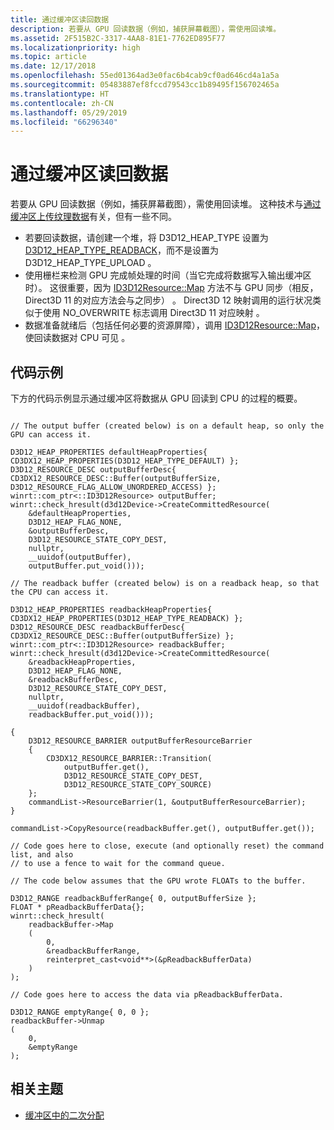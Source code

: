```yaml
---
title: 通过缓冲区读回数据
description: 若要从 GPU 回读数据（例如，捕获屏幕截图），需使用回读堆。
ms.assetid: 2F515B2C-3317-4AA8-81E1-7762ED895F77
ms.localizationpriority: high
ms.topic: article
ms.date: 12/17/2018
ms.openlocfilehash: 55ed01364ad3e0fac6b4cab9cf0ad646cd4a1a5a
ms.sourcegitcommit: 05483887ef8fccd79543cc1b89495f156702465a
ms.translationtype: HT
ms.contentlocale: zh-CN
ms.lasthandoff: 05/29/2019
ms.locfileid: "66296340"
---
```

# <a name="read-back-data-via-a-buffer"></a>通过缓冲区读回数据

若要从 GPU 回读数据（例如，捕获屏幕截图），需使用回读堆。 这种技术与[通过缓冲区上传纹理数据](upload-and-readback-of-texture-data.md)有关，但有一些不同。

- 若要回读数据，请创建一个堆，将 D3D12_HEAP_TYPE 设置为 [D3D12_HEAP_TYPE_READBACK](/windows/desktop/api/d3d12/ne-d3d12-d3d12_heap_type)，而不是设置为 D3D12_HEAP_TYPE_UPLOAD  。
- 使用栅栏来检测 GPU 完成帧处理的时间（当它完成将数据写入输出缓冲区时）。 这很重要，因为 [ID3D12Resource::Map](/windows/desktop/api/d3d12/nf-d3d12-id3d12resource-map) 方法不与 GPU 同步（相反，Direct3D 11 的对应方法会与之同步）   。 Direct3D 12 映射调用的运行状况类似于使用 NO_OVERWRITE 标志调用 Direct3D 11 对应映射  。
- 数据准备就绪后（包括任何必要的资源屏障），调用 [ID3D12Resource::Map](/windows/desktop/api/d3d12/nf-d3d12-id3d12resource-map)，使回读数据对 CPU 可见  。

## <a name="code-example"></a>代码示例

下方的代码示例显示通过缓冲区将数据从 GPU 回读到 CPU 的过程的概要。

```cppwinrt

// The output buffer (created below) is on a default heap, so only the GPU can access it.

D3D12_HEAP_PROPERTIES defaultHeapProperties{ CD3DX12_HEAP_PROPERTIES(D3D12_HEAP_TYPE_DEFAULT) };
D3D12_RESOURCE_DESC outputBufferDesc{ CD3DX12_RESOURCE_DESC::Buffer(outputBufferSize, D3D12_RESOURCE_FLAG_ALLOW_UNORDERED_ACCESS) };
winrt::com_ptr<::ID3D12Resource> outputBuffer;
winrt::check_hresult(d3d12Device->CreateCommittedResource(
    &defaultHeapProperties,
    D3D12_HEAP_FLAG_NONE,
    &outputBufferDesc,
    D3D12_RESOURCE_STATE_COPY_DEST,
    nullptr,
    __uuidof(outputBuffer),
    outputBuffer.put_void()));

// The readback buffer (created below) is on a readback heap, so that the CPU can access it.

D3D12_HEAP_PROPERTIES readbackHeapProperties{ CD3DX12_HEAP_PROPERTIES(D3D12_HEAP_TYPE_READBACK) };
D3D12_RESOURCE_DESC readbackBufferDesc{ CD3DX12_RESOURCE_DESC::Buffer(outputBufferSize) };
winrt::com_ptr<::ID3D12Resource> readbackBuffer;
winrt::check_hresult(d3d12Device->CreateCommittedResource(
    &readbackHeapProperties,
    D3D12_HEAP_FLAG_NONE,
    &readbackBufferDesc,
    D3D12_RESOURCE_STATE_COPY_DEST,
    nullptr,
    __uuidof(readbackBuffer),
    readbackBuffer.put_void()));

{
    D3D12_RESOURCE_BARRIER outputBufferResourceBarrier
    {
        CD3DX12_RESOURCE_BARRIER::Transition(
            outputBuffer.get(),
            D3D12_RESOURCE_STATE_COPY_DEST,
            D3D12_RESOURCE_STATE_COPY_SOURCE)
    };
    commandList->ResourceBarrier(1, &outputBufferResourceBarrier);
}

commandList->CopyResource(readbackBuffer.get(), outputBuffer.get());

// Code goes here to close, execute (and optionally reset) the command list, and also
// to use a fence to wait for the command queue.

// The code below assumes that the GPU wrote FLOATs to the buffer.

D3D12_RANGE readbackBufferRange{ 0, outputBufferSize };
FLOAT * pReadbackBufferData{};
winrt::check_hresult(
    readbackBuffer->Map
    (
        0,
        &readbackBufferRange,
        reinterpret_cast<void**>(&pReadbackBufferData)
    )
);

// Code goes here to access the data via pReadbackBufferData.

D3D12_RANGE emptyRange{ 0, 0 };
readbackBuffer->Unmap
(
    0,
    &emptyRange
);
```

## <a name="related-topics"></a>相关主题

* [缓冲区中的二次分配](large-buffers.md)
